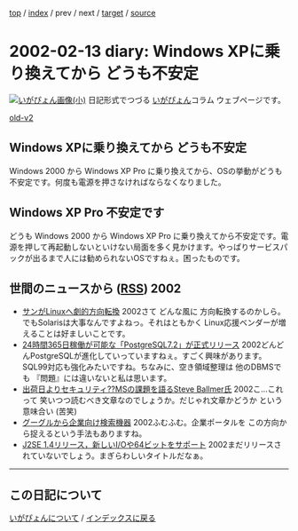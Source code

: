 [top](https://igapyon.github.io/diary/) 
 / [index](https://igapyon.github.io/diary/2002/index.html) 
 / prev 
 / next 
 / [target](https://igapyon.github.io/diary/2002/ig020213.html) 
 / [source](https://github.com/igapyon/diary/blob/gh-pages/2002/ig020213.html.src.md) 

2002-02-13 diary: Windows XPに乗り換えてから どうも不安定
=====================================================================================================
[![いがぴょん画像(小)](https://igapyon.github.io/diary/images/iga200306s.jpg "いがぴょん")](https://igapyon.github.io/diary/memo/memoigapyon.html) 日記形式でつづる [いがぴょん](https://igapyon.github.io/diary/memo/memoigapyon.html)コラム ウェブページです。

[old-v2](ig020213-orig.html)

## Windows XPに乗り換えてから どうも不安定

Windows 2000 から Windows XP Pro に乗り換えてから、OSの挙動がどうも不安定です。何度も電源を押さなければならなくなりました。


## Windows XP Pro 不安定です

どうも Windows 2000 から Windows XP Pro に乗り換えてから不安定です。電源を押して再起動しないといけない局面を多く見かけます。やっぱりサービスパックが出るまで人には勧められないOSですねぇ。困ったものです。

## 世間のニュースから ([RSS](ig020213-news.xml)) 2002

* [サンがLinuxへ劇的方向転換](http://japan.cnet.com/Enterprise/News/2002/Item/020208-3.html)  2002さて どんな風に 方向転換するのかしら。でもSolarisは大事なんですよねっ。それはともかく Linux応援ベンダーが増えることは好ましいことです。
* [24時間365日稼働が可能な「PostgreSQL7.2」が正式リリース](http://linux.nikkeibp.co.jp/news2/589.shtml)  2002どんどんPostgreSQLが進化していっていますねぇ。すごく興味があります。SQL99対応も強化みたいですね。ちなみに、空き領域整理は 他のDBMSでも 『問題』には違いないと私は思います。
* [出荷日よりセキュリティ??MSの課題を語るSteve Ballmer氏](http://www.zdnet.co.jp/news/0202/08/e_ballmer_m.html)  2002こ…これって 笑いつつ読むべき文章なのでしょうか。だじゃれ文章かどうか という意味合い (苦笑)
* [グーグルから企業向け検索機器](http://japan.cnet.com/News/2002/Item/020212-2.html)  2002ふむふむ。企業ポータルを この方向から捉えるという手法もありますね。
* [J2SE 1.4リリース，新しいI/Oや64ビットをサポート](http://www.zdnet.co.jp/enterprise/0202/08/02020806.html)  2002まだリリースされていないでしょう。まぎらわしいタイトルだなぁ。


----------------------------------------------------------------------------------------------------

## この日記について
[いがぴょんについて](https://igapyon.github.io/diary/memo/memoigapyon.html) / [インデックスに戻る](https://igapyon.github.io/diary/idxall.html)
